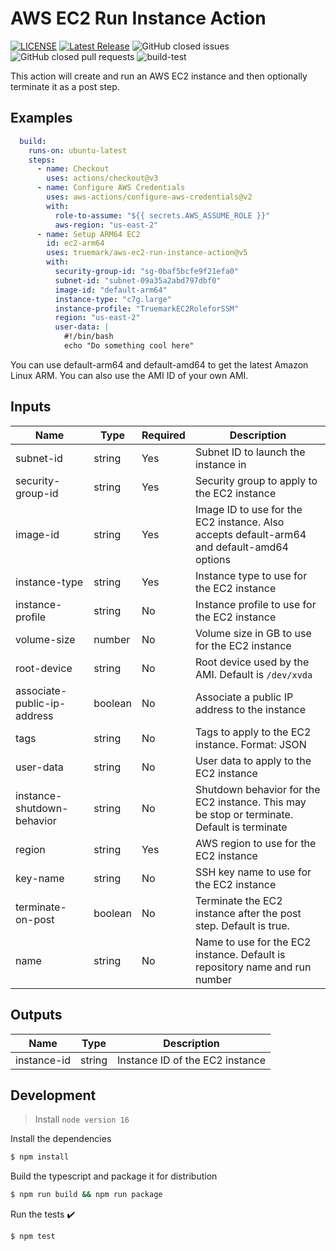 # AWS EC2 Run Instance Action

[![LICENSE](https://img.shields.io/badge/license-BSD3-green)](LICENSE)
[![Latest Release](https://img.shields.io/github/v/release/truemark/aws-ec2-run-instance-action)](https://github.com/truemark/aws-ec2-run-instance-action/releases)
![GitHub closed issues](https://img.shields.io/github/issues-closed/truemark/aws-ec2-run-instance-action)
![GitHub closed pull requests](https://img.shields.io/github/issues-pr-closed/truemark/aws-ec2-run-instance-action)
![build-test](https://github.com/truemark/aws-ec2-run-instance-action/workflows/build-test/badge.svg)

This action will create and run an AWS EC2 instance and then optionally terminate it as a post step.

## Examples

```yml
  build:
    runs-on: ubuntu-latest
    steps:
      - name: Checkout
        uses: actions/checkout@v3
      - name: Configure AWS Credentials
        uses: aws-actions/configure-aws-credentials@v2
        with:
          role-to-assume: "${{ secrets.AWS_ASSUME_ROLE }}"
          aws-region: "us-east-2"
      - name: Setup ARM64 EC2
        id: ec2-arm64
        uses: truemark/aws-ec2-run-instance-action@v5
        with:
          security-group-id: "sg-0baf5bcfe9f21efa0"
          subnet-id: "subnet-09a35a2abd797dbf0"
          image-id: "default-arm64"
          instance-type: "c7g.large"
          instance-profile: "TruemarkEC2RoleforSSM"
          region: "us-east-2"
          user-data: |
            #!/bin/bash
            echo "Do something cool here"
```

You can use default-arm64 and default-amd64 to get the latest Amazon Linux ARM.
You can also use the AMI ID of your own AMI.

## Inputs

| Name                          | Type       | Required | Description                                                                                 |
|-------------------------------|------------|----------|---------------------------------------------------------------------------------------------|
| subnet-id                     | string     | Yes      | Subnet ID to launch the instance in                                                         |
| security-group-id             | string     | Yes      | Security group to apply to the EC2 instance                                                 |
| image-id                      | string     | Yes      | Image ID to use for the EC2 instance. Also accepts default-arm64 and default-amd64 options  |
| instance-type                 | string     | Yes      | Instance type to use for the EC2 instance                                                   |
| instance-profile              | string     | No       | Instance profile to use for the EC2 instance                                                |
| volume-size                   | number     | No       | Volume size in GB to use for the EC2 instance                                               |
| root-device                   | string     | No       | Root device used by the AMI. Default is `/dev/xvda`                                         |
| associate-public-ip-address   | boolean    | No       | Associate a public IP address to the instance                                               |
| tags                          | string     | No       | Tags to apply to the EC2 instance. Format: JSON                                             |
| user-data                     | string     | No       | User data to apply to the EC2 instance                                                      |
| instance-shutdown-behavior    | string     | No       | Shutdown behavior for the EC2 instance. This may be stop or terminate. Default is terminate |
| region                        | string     | Yes      | AWS region to use for the EC2 instance                                                      |
| key-name                      | string     | No       | SSH key name to use for the EC2 instance                                                    |
| terminate-on-post             | boolean    | No       | Terminate the EC2 instance after the post step. Default is true.                            |
| name                          | string     | No       | Name to use for the EC2 instance. Default is repository name and run number                 |

## Outputs
| Name                          | Type       | Description                                                                                 |
|-------------------------------|------------|---------------------------------------------------------------------------------------------|
| instance-id                   | string     | Instance ID of the EC2 instance                                                             |





## Development

> Install `node version 16`

Install the dependencies  
```bash
$ npm install
```

Build the typescript and package it for distribution
```bash
$ npm run build && npm run package
```

Run the tests :heavy_check_mark:  
```bash
$ npm test
```
